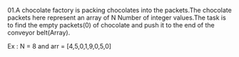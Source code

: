 01.A chocolate factory is packing chocolates into the packets.The chocolate packets here represent an array of 
N Number of integer values.The task is to find the empty packets(0) of chocolate and push it to the end of 
the conveyor belt(Array).

Ex : N = 8 and arr = [4,5,0,1,9,0,5,0]

